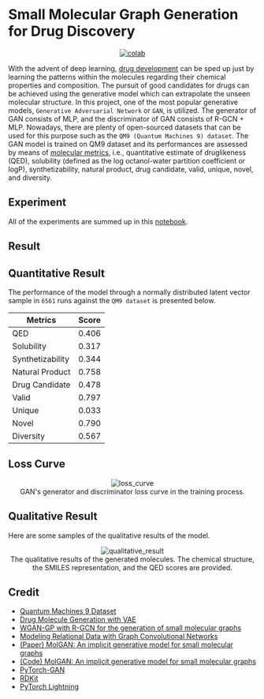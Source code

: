 # Small Molecular Graph Generation for Drug Discovery


 <div align="center">
    <a href="https://colab.research.google.com/github/reshalfahsi/molecule-generation-drug-discovery/blob/master/Small_Molecular_Graph_Generation_for_Drug_Discovery.ipynb"><img src="https://colab.research.google.com/assets/colab-badge.svg" alt="colab"></a>
    <br />
 </div>


With the advent of deep learning, [drug development](https://en.wikipedia.org/wiki/Drug_development) can be sped up just by learning the patterns within the molecules regarding their chemical properties and composition. The pursuit of good candidates for drugs can be achieved using the generative model which can extrapolate the unseen molecular structure. In this project, one of the most popular generative models, ``Generative Adversarial Network`` or ``GAN``, is utilized. The generator of GAN consists of MLP, and the discriminator of GAN consists of R-GCN + MLP. Nowadays, there are plenty of open-sourced datasets that can be used for this purpose such as the ``QM9 (Quantum Machines 9) dataset``. The GAN model is trained on QM9 dataset and its performances are assessed by means of [molecular metrics](https://github.com/nicola-decao/MolGAN/blob/master/utils/molecular_metrics.py), i.e., quantitative estimate of druglikeness (QED), solubility (defined as the log octanol-water partition coefficient or logP), synthetizability, natural product, drug candidate, valid, unique, novel, and diversity.


## Experiment


All of the experiments are summed up in this [notebook](https://github.com/reshalfahsi/molecule-generation-drug-discovery/blob/master/Small_Molecular_Graph_Generation_for_Drug_Discovery.ipynb).


## Result

## Quantitative Result

The performance of the model through a normally distributed latent vector sample in ``6561`` runs against the ``QM9 dataset`` is presented below.

Metrics | Score |
------------ | ------------- |
QED |  0.406 |
Solubility | 0.317 |
Synthetizability | 0.344 |
Natural Product | 0.758 |
Drug Candidate | 0.478 |
Valid | 0.797 |
Unique | 0.033 |
Novel | 0.790 |
Diversity | 0.567 |


## Loss Curve

<p align="center"> <img src="https://github.com/reshalfahsi/molecule-generation-drug-discovery/blob/master/assets/loss_curve.png" alt="loss_curve" > <br /> GAN's generator and discriminator loss curve in the training process. </p>


## Qualitative Result

Here are some samples of the qualitative results of the model.

<p align="center"> <img src="https://github.com/reshalfahsi/molecule-generation-drug-discovery/blob/master/assets/qualitative_result.png" alt="qualitative_result" > <br /> The qualitative results of the generated molecules. The chemical structure, the SMILES representation, and the QED scores are provided. </p>


## Credit

- [Quantum Machines 9 Dataset](http://quantum-machine.org/datasets/)
- [Drug Molecule Generation with VAE](https://keras.io/examples/generative/molecule_generation/)
- [WGAN-GP with R-GCN for the generation of small molecular graphs](https://keras.io/examples/generative/wgan-graphs/)
- [Modeling Relational Data with Graph Convolutional Networks](https://arxiv.org/abs/1703.06103)
- [(Paper) MolGAN: An implicit generative model for small molecular graphs](https://arxiv.org/abs/1805.11973)
- [(Code) MolGAN: An implicit generative model for small molecular graphs](https://github.com/nicola-decao/MolGAN)
- [PyTorch-GAN](https://github.com/eriklindernoren/PyTorch-GAN)
- [RDKit](https://github.com/rdkit/rdkit)
- [PyTorch Lightning](https://lightning.ai/docs/pytorch/latest/)
